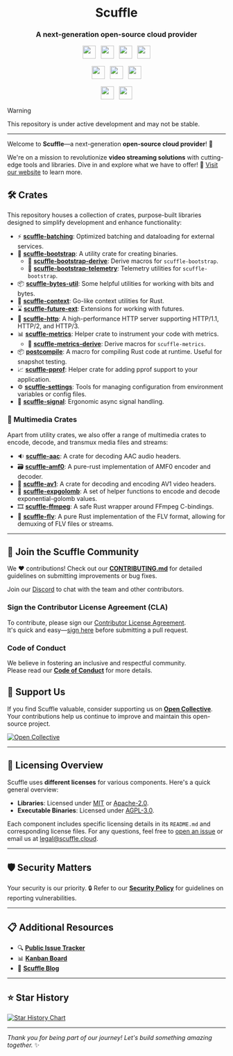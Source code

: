 <div align="center">
    <h1>Scuffle</h1>
    <h3>A next-generation open-source cloud provider</h3>
</div>

<p align="center">
    <a href="https://twitter.com/scufflecloud"><img height="30" src="https://img.shields.io/badge/Twitter-000000?style=for-the-badge&logo=x&logoColor=white"></a>
    &nbsp;
    <a href="https://bsky.app/profile/scuffle.cloud"><img height="30" src="https://img.shields.io/badge/Bluesky-00A0FF?style=for-the-badge&logo=bluesky&logoColor=white"></a>
    &nbsp;
    <a href="https://discord.gg/scuffle"><img height="30" src="https://img.shields.io/badge/Discord-5865f2?style=for-the-badge&logo=discord&logoColor=white"></a>
    &nbsp;
    <a href="https://linkedin.com/company/scufflecloud"><img height="30" src="https://img.shields.io/badge/LinkedIn-0A66C2?style=for-the-badge&logo=linkedin&logoColor=white"></a>
</p>

<p align="center">
    <a href="https://opencollective.com/scuffle"><img height="30" src="https://img.shields.io/badge/support us-764bd1?style=for-the-badge&logo=opencollective&logoColor=white&labelColor=gray"/></a>
    &nbsp;
    <a href="https://jira.scuffle.cloud"><img height="30" src="https://img.shields.io/badge/issue tracker-0052CC?style=for-the-badge&logo=jira&logoColor=white&labelColor=gray"/></a>
    &nbsp;
    <a href="#"><img height="30" src="https://img.shields.io/badge/made with ❤️-f0a63e?style=for-the-badge&logo=rust&logoColor=white&labelColor=gray"/></a>
</p>

<p align="center">
    <a href="https://codecov.io/gh/ScuffleCloud/scuffle"><img height="30" src="https://img.shields.io/codecov/c/github/ScuffleCloud/scuffle?logo=codecov&token=LJCYSZR4IV&style=for-the-badge"/></a>
    &nbsp;
    <a href="https://github.com/ScuffleCloud/scuffle/actions?query=branch%3Amain"><img height="30" src="https://img.shields.io/github/check-runs/ScuffleCloud/Scuffle/main?style=for-the-badge&logo=githubactions&logoColor=white"/></a>
</p>

> [!WARNING]  
> This repository is under active development and may not be stable.

---

Welcome to **Scuffle**—a next-generation **open-source cloud provider**! 🚀

We're on a mission to revolutionize **video streaming solutions** with cutting-edge tools and libraries. Dive in and explore what we have to offer! 🔗 [Visit our website](https://scuffle.cloud) to learn more.

## 🛠️ Crates

This repository houses a collection of crates, purpose-built libraries designed to simplify development and enhance functionality:

- ⚡ **[scuffle-batching](./crates/batching)**:  Optimized batching and dataloading for external services.
- 🚀 **[scuffle-bootstrap](./crates/bootstrap)**:  A utility crate for creating binaries.
  - 🔧 **[scuffle-bootstrap-derive](./crates/bootstrap/derive)**:  Derive macros for `scuffle-bootstrap`.
  - 🔭 **[scuffle-bootstrap-telemetry](./crates/bootstrap/telemetry)**:  Telemetry utilities for `scuffle-bootstrap`.
- 📦 **[scuffle-bytes-util](./crates/bytes-util)**:  Some helpful utilities for working with bits and bytes.
- 🧭 **[scuffle-context](./crates/context)**:  Go-like context utilities for Rust.
- ⌛ **[scuffle-future-ext](./crates/future-ext)**:  Extensions for working with futures.
- 🦈 **[scuffle-http](./crates/http)**:  A high-performance HTTP server supporting HTTP/1.1, HTTP/2, and HTTP/3.
- 📊 **[scuffle-metrics](./crates/metrics)**:  Helper crate to instrument your code with metrics.
  - 🔧 **[scuffle-metrics-derive](./crates/metrics/derive)**:  Derive macros for `scuffle-metrics`.
- 📦 **[postcompile](./crates/postcompile)**:  A macro for compiling Rust code at runtime. Useful for snapshot testing.
- 📈 **[scuffle-pprof](./crates/pprof)**:  Helper crate for adding pprof support to your application.
- ⚙️ **[scuffle-settings](./crates/settings)**:  Tools for managing configuration from environment variables or config files.
- 📶 **[scuffle-signal](./crates/signal)**:  Ergonomic async signal handling.

### 🎥 Multimedia Crates

Apart from utility crates, we also offer a range of multimedia crates to encode, decode, and transmux media files and streams:

- 🔉 **[scuffle-aac](./crates/aac)**:  A crate for decoding AAC audio headers.
- 🗃️ **[scuffle-amf0](./crates/amf0)**:  A pure-rust implementation of AMF0 encoder and decoder.
- 🎥 **[scuffle-av1](./crates/av1)**:  A crate for decoding and encoding AV1 video headers.
- 🧮 **[scuffle-expgolomb](./crates/expgolomb)**:  A set of helper functions to encode and decode exponential-golomb values.
- 🎞️ **[scuffle-ffmpeg](./crates/ffmpeg)**:  A safe Rust wrapper around FFmpeg C-bindings.
- 🎥 **[scuffle-flv](./crates/flv)**:  A pure Rust implementation of the FLV format, allowing for demuxing of FLV files or streams.
<!-- - 🎥 **[scuffle-h264](./crates/h264)**: -->
<!-- - 🎥 **[scuffle-h265](./crates/h265)**: -->
<!-- - 🎥 **[scuffle-mp4](./crates/mp4)**: -->
<!-- - 🎥 **[scuffle-rtmp](./crates/rtmp)**: -->
<!-- - 🎥 **[scuffle-transmuxer](./crates/transmuxer)**: -->

---

## 🤝 Join the Scuffle Community

We ❤️ contributions! Check out our [**CONTRIBUTING.md**](./CONTRIBUTING.md) for detailed guidelines on submitting improvements or bug fixes.

Join our [Discord](https://discord.gg/scuffle) to chat with the team and other contributors.

### Sign the Contributor License Agreement (CLA)

To contribute, please sign our [Contributor License Agreement](./CLA.md).  
It's quick and easy—[sign here](https://cla.scuffle.cloud) before submitting a pull request.

### Code of Conduct

We believe in fostering an inclusive and respectful community.  
Please read our [**Code of Conduct**](./CODE_OF_CONDUCT.md) for more details.

## 💖 Support Us

If you find Scuffle valuable, consider supporting us on [**Open Collective**](https://opencollective.com/scuffle). Your contributions help us continue to improve and maintain this open-source project.

[![Open Collective](https://a11ybadges.com/badge?logo=opencollective)](https://opencollective.com/scuffle)

---

## 📜 Licensing Overview

Scuffle uses **different licenses** for various components. Here's a quick general overview:

- **Libraries**: Licensed under [MIT](./LICENSE.MIT) or [Apache-2.0](./LICENSE.Apache-2.0).
- **Executable Binaries**: Licensed under [AGPL-3.0](./LICENSE.AGPL-3.0).

Each component includes specific licensing details in its `README.md` and corresponding license files. For any questions, feel free to [open an issue](https://github.com/ScuffleCloud/scuffle/issues) or email us at [legal@scuffle.cloud](mailto:legal@scuffle.cloud).

---

## 🛡️ Security Matters

Your security is our priority. 🔒 Refer to our [**Security Policy**](./.github/SECURITY.md) for guidelines on reporting vulnerabilities.

---

## 📋 Additional Resources

- 🔍 [**Public Issue Tracker**](https://jira.scuffle.cloud)
- 📊 [**Kanban Board**](https://scuffle.notion.site)
- 📰 [**Scuffle Blog**](https://bytes.scuffle.cloud)

---

## ⭐ Star History

[![Star History Chart](https://api.star-history.com/svg?repos=scufflecloud/scuffle&type=Date)](https://star-history.com/#scufflecloud/scuffle&Date)

---

*Thank you for being part of our journey! Let's build something amazing together.* ✨
